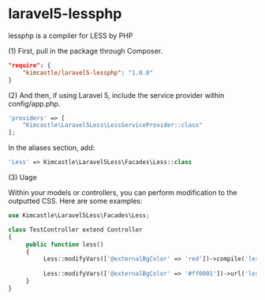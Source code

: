 # laravel5-lessphp
lessphp is a compiler for LESS by PHP

(1) First, pull in the package through Composer.

```json
"require": {
    "kimcastle/laravel5-lessphp": "1.0.0"
}
```

(2) And then, if using Laravel 5, include the service provider within config/app.php.

```php
'providers' => [
    "Kimcastle\Laravel5Less\LessServiceProvider::class"
];
```

In the aliases section, add:

```php
'Less' => Kimcastle\Laravel5Less\Facades\Less::class
```

(3) Uage

Within your models or controllers, you can perform modification to the outputted CSS. Here are some examples:

```php
use Kimcastle\Laravel5Less\Facades\Less;

class TestController extend Controller
{
     public function less()
     {
          Less::modifyVars(['@externalBgColor' => 'red'])->compile('less_test');
          
          Less::modifyVars(['@externalBgColor' => '#ff0001'])->url('less_test', true);
     }
}

```





